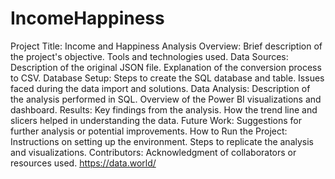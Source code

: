 # IncomeHappiness
Project Title: Income and Happiness Analysis
Overview:
Brief description of the project's objective.
Tools and technologies used.
Data Sources:
Description of the original JSON file.
Explanation of the conversion process to CSV.
Database Setup:
Steps to create the SQL database and table.
Issues faced during the data import and solutions.
Data Analysis:
Description of the analysis performed in SQL.
Overview of the Power BI visualizations and dashboard.
Results:
Key findings from the analysis.
How the trend line and slicers helped in understanding the data.
Future Work:
Suggestions for further analysis or potential improvements.
How to Run the Project:
Instructions on setting up the environment.
Steps to replicate the analysis and visualizations.
Contributors:
Acknowledgment of collaborators or resources used.
https://data.world/
